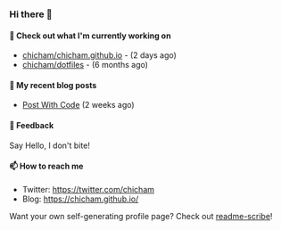 ### Hi there 👋

#### 👷 Check out what I'm currently working on

- [chicham/chicham.github.io](https://github.com/chicham/chicham.github.io) -  (2 days ago)
- [chicham/dotfiles](https://github.com/chicham/dotfiles) -  (6 months ago)

#### 📜 My recent blog posts

- [Post With Code](https://chicham.github.io/posts/post-with-code/index.html) (2 weeks ago)

#### 💬 Feedback

Say Hello, I don't bite!

#### 📫 How to reach me

- Twitter: https://twitter.com/chicham
- Blog: https://chicham.github.io/

Want your own self-generating profile page? Check out [readme-scribe](https://github.com/muesli/readme-scribe)!


